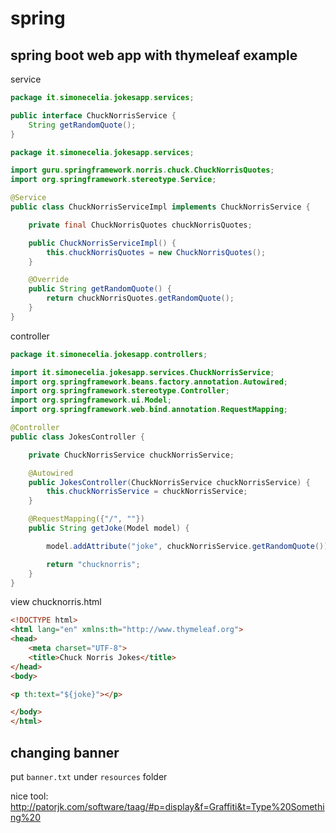 # spring

## spring boot web app with thymeleaf example

service

```java
package it.simonecelia.jokesapp.services;

public interface ChuckNorrisService {
	String getRandomQuote();
}
```

```java
package it.simonecelia.jokesapp.services;

import guru.springframework.norris.chuck.ChuckNorrisQuotes;
import org.springframework.stereotype.Service;

@Service
public class ChuckNorrisServiceImpl implements ChuckNorrisService {

	private final ChuckNorrisQuotes chuckNorrisQuotes;

	public ChuckNorrisServiceImpl() {
		this.chuckNorrisQuotes = new ChuckNorrisQuotes();
	}

	@Override
	public String getRandomQuote() {
		return chuckNorrisQuotes.getRandomQuote();
	}
}
```

controller

```java
package it.simonecelia.jokesapp.controllers;

import it.simonecelia.jokesapp.services.ChuckNorrisService;
import org.springframework.beans.factory.annotation.Autowired;
import org.springframework.stereotype.Controller;
import org.springframework.ui.Model;
import org.springframework.web.bind.annotation.RequestMapping;

@Controller
public class JokesController {

	private ChuckNorrisService chuckNorrisService;

	@Autowired
	public JokesController(ChuckNorrisService chuckNorrisService) {
		this.chuckNorrisService = chuckNorrisService;
	}

	@RequestMapping({"/", ""})
	public String getJoke(Model model) {

		model.addAttribute("joke", chuckNorrisService.getRandomQuote());

		return "chucknorris";
	}
}
```

view chucknorris.html

```html
<!DOCTYPE html>
<html lang="en" xmlns:th="http://www.thymeleaf.org">
<head>
	<meta charset="UTF-8">
	<title>Chuck Norris Jokes</title>
</head>
<body>

<p th:text="${joke}"></p>

</body>
</html>
```

## changing banner

put ```banner.txt``` under ```resources``` folder

nice tool: http://patorjk.com/software/taag/#p=display&f=Graffiti&t=Type%20Something%20
